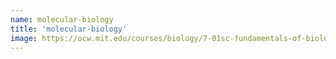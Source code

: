 ```yaml
---
name: molecular-biology
title: 'molecular-biology'
image: https://ocw.mit.edu/courses/biology/7-01sc-fundamentals-of-biology-fall-2011/molecular-biology/Molec_Bio_Unit_image.jpg
---
```


